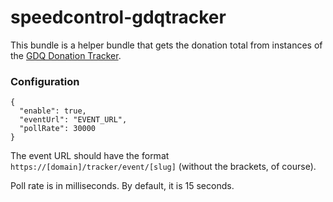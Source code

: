# speedcontrol-gdqtracker

This bundle is a helper bundle that gets the donation total from instances of the [GDQ Donation Tracker](https://github.com/GamesDoneQuick/donation-tracker). 


### Configuration

```
{
  "enable": true,
  "eventUrl": "EVENT_URL",
  "pollRate": 30000
}
```

The event URL should have the format `https://[domain]/tracker/event/[slug]` (without the brackets, of course).

Poll rate is in milliseconds. By default, it is 15 seconds.